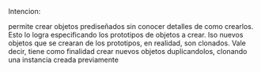 Intencion: 

permite crear objetos prediseñados sin conocer detalles de como crearlos. Esto lo logra especificando los prototipos de objetos a crear. lso nuevos objetos que se crearan de los prototipos, en realidad, son clonados. Vale decir, tiene como finalidad crear nuevos objetos duplicandolos, clonando una instancia creada previamente

